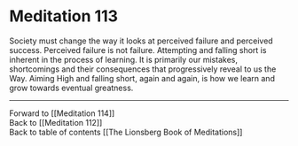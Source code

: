 # Meditation 113

Society must change the way it looks at perceived failure and perceived success. Perceived failure is not failure. Attempting and falling short is inherent in the process of learning. It is primarily our mistakes, shortcomings and their consequences that progressively reveal to us the Way. Aiming High and falling short, again and again, is how we learn and grow towards eventual greatness. 

___

Forward to [[Meditation 114]]  
Back to [[Meditation 112]]  
Back to table of contents [[The Lionsberg Book of Meditations]]  